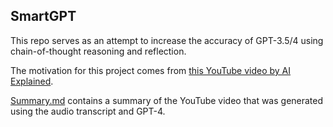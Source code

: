 ## SmartGPT

This repo serves as an attempt to increase the accuracy of GPT-3.5/4 using chain-of-thought reasoning and reflection.

The motivation for this project comes from [this YouTube video by AI Explained](https://www.youtube.com/watch?v=wVzuvf9D9BU).

[Summary.md](Summary.md) contains a summary of the YouTube video that was generated using the audio transcript and GPT-4.

